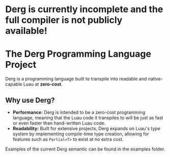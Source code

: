 # **Derg is currently incomplete and the full compiler is not publicly available!**

# The Derg Programming Language Project
Derg is a programming language built to transpile into readable and native-capable Luau at **zero-cost**.

## Why use Derg?
- **Performance:** Derg is intended to be a zero-cost programming language, meaning that the Luau code it transpiles to will be just as fast or even faster than hand-written Luau code.
- **Readability:** Built for extensive projects, Derg expands on Luau's type system by implementing compile-time type creation, allowing for features such as `Partial<T>` to exist at no extra cost.

Examples of the current Derg semantic can be found in the examples folder.
